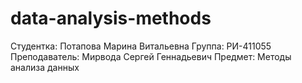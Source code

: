 # data-analysis-methods
Студентка: Потапова Марина Витальевна
Группа: РИ-411055
Преподаватель: Мирвода Сергей Геннадьевич
Предмет: Методы анализа данных
